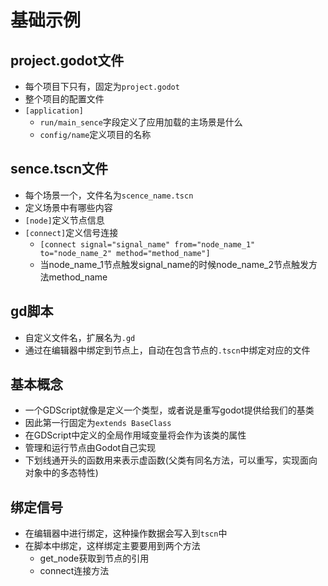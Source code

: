 # 基础示例

## project.godot文件

- 每个项目下只有，固定为`project.godot`
- 整个项目的配置文件
- `[application]`
    - `run/main_sence`字段定义了应用加载的主场景是什么
    - `config/name`定义项目的名称

## sence.tscn文件

- 每个场景一个，文件名为`scence_name.tscn`
- 定义场景中有哪些内容
- `[node]`定义节点信息
- `[connect]`定义信号连接
    - `[connect signal="signal_name" from="node_name_1" to="node_name_2" method="method_name"]`
    - 当node_name_1节点触发signal_name的时候node_name_2节点触发方法method_name

## gd脚本

- 自定义文件名，扩展名为`.gd`
- 通过在编辑器中绑定到节点上，自动在包含节点的`.tscn`中绑定对应的文件

## 基本概念

- 一个GDScript就像是定义一个类型，或者说是重写godot提供给我们的基类
- 因此第一行固定为`extends BaseClass`
- 在GDScript中定义的全局作用域变量将会作为该类的属性
- 管理和运行节点由Godot自己实现
- 下划线通开头的函数用来表示虚函数(父类有同名方法，可以重写，实现面向对象中的多态特性)

## 绑定信号

- 在编辑器中进行绑定，这种操作数据会写入到`tscn`中
- 在脚本中绑定，这样绑定主要要用到两个方法
    - get_node获取到节点的引用
    - connect连接方法

